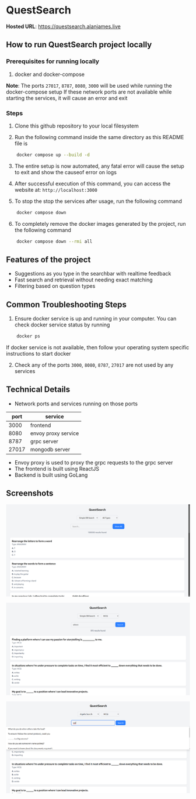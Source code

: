 # QuestSearch

**Hosted URL**: https://questsearch.alanjames.live

## How to run QuestSearch project locally

### Prerequisites for running locally

1. docker and docker-compose

**Note**: The ports `27017`, `8787`, `8080`, `3000` will be used while running the docker-compose setup
If these network ports are not available while starting the services, it will cause an error and exit

### Steps

1. Clone this github repository to your local filesystem

2. Run the following command inside the same directory as this README file is

```bash
    docker compose up --build -d
```

3. The entire setup is now automated, any fatal error will cause the setup to exit and show the causeof error on logs

4. After successful execution of this command, you can access the website at: `http://localhost:3000`

5. To stop the stop the services after usage, run the following command

```bash
    docker compose down
```

6. To completely remove the docker images generated by the project, run the following command

```bash
    docker compose down --rmi all
```

## Features of the project

- Suggestions as you type in the searchbar with realtime feedback
- Fast search and retrieval without needing exact matching
- Filtering based on question types

## Common Troubleshooting Steps

1. Ensure docker service is up and running in your computer. You can check docker service status by running

```bash
    docker ps
```

If docker service is not available, then follow your operating system specific instructions to start docker

2. Check any of the ports `3000`, `8080`, `8787`, `27017` are not used by any services

## Technical Details

- Network ports and services running on those ports

| port  | service             |
| ----- | ------------------- |
| 3000  | frontend            |
| 8080  | envoy proxy service |
| 8787  | grpc server         |
| 27017 | mongodb server      |

- Envoy proxy is used to proxy the grpc requests to the grpc server
- The frontend is built using ReactJS
- Backend is built using GoLang

## Screenshots

![Alt text](https://github.com/alanJames00/QuestSearch/blob/master/screenshots/screenshot_1.png)

![Alt text](https://github.com/alanJames00/QuestSearch/blob/master/screenshots/screenshot_2.png)

![Alt text](https://github.com/alanJames00/QuestSearch/blob/master/screenshots/screenshot_3.png)
